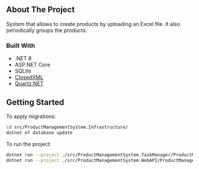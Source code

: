 ## About The Project

System that allows to create products by uploading an Excel file.
It also periodically groups the products.

### Built With

* .NET 8
* ASP.NET Core
* SQLite
* [ClosedXML][closedxml-url]
* [Quartz.NET][quartznet-url]



## Getting Started

To apply migrations:

```sh
cd src/ProductManagementSystem.Infrastructure/
dotnet ef database update
```


To run the project:

```sh
dotnet run --project ./src/ProductManagementSystem.TaskManager/ProductManagementSystem.TaskManager.csproj
dotnet run --project ./src/ProductManagementSystem.WebAPI/ProductManagementSystem.WebAPI.csproj
```



<!-- MARKDOWN LINKS & IMAGES -->
<!-- https://www.markdownguide.org/basic-syntax/#reference-style-links -->
[closedxml-url]: https://github.com/ClosedXML/ClosedXML
[quartznet-url]: https://www.quartz-scheduler.net/